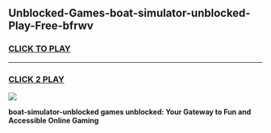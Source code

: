 
## Unblocked-Games-boat-simulator-unblocked-Play-Free-bfrwv
<h3>
<a href="https://premium76.site?title=boat-simulator-unblocked&ref=18A1">CLICK TO PLAY</a></h3>
<hr>

<h3>
<a href="https://premium76.site?title=boat-simulator-unblocked&ref=18A1">CLICK 2 PLAY</a>
  
</h3>

<a href="https://premium76.site?title=boat-simulator-unblocked&ref=18A1"><img src="https://clearcache.store/games.png"></a>


**boat-simulator-unblocked games unblocked: Your Gateway to Fun and Accessible Online Gaming**
